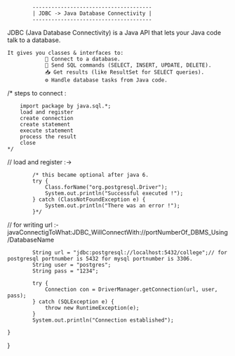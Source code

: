             --------------------------------------
            | JDBC -> Java Database Connectivity |
            --------------------------------------
JDBC (Java Database Connectivity) is a Java API that lets your Java code talk to a database.
```
It gives you classes & interfaces to:
            📡 Connect to a database.
            📄 Send SQL commands (SELECT, INSERT, UPDATE, DELETE).
            📥 Get results (like ResultSet for SELECT queries).
            ⚙️ Handle database tasks from Java code.
```

/*
    steps to connect :
```
    import package by java.sql.*;
    load and register
    create connection
    create statement
    execute statement
    process the result
    close
*/
```
//  load and register :->
```
        /* this became optional after java 6.
        try {
            Class.forName("org.postgresql.Driver");
            System.out.println("Successful executed !");
        } catch (ClassNotFoundException e) {
            System.out.println("There was an error !");
        }*/
```
//      for writing url :- javaConnectigToWhat:JDBC_WillConnectWith://portNumberOf_DBMS_Using/DatabaseName
```        
        String url = "jdbc:postgresql://localhost:5432/college";// for postgresql portnumber is 5432 for mysql portnumber is 3306.
        String user = "postgres";
        String pass = "1234";

        try {
            Connection con = DriverManager.getConnection(url, user, pass);
        } catch (SQLException e) {
            throw new RuntimeException(e);
        }
        System.out.println("Connection established");
```
    }
}


